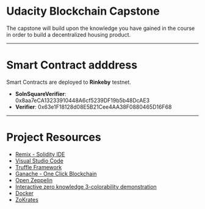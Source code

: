 # Udacity Blockchain Capstone

The capstone will build upon the knowledge you have gained in the course in order to build a decentralized housing product. 

***
# Smart Contract adddress
Smart Contracts are deployed to __Rinkeby__ testnet.
* __SolnSquareVerifier__: 0x8aa7eCA13233910448A6cf5239DF19b5b48DcAE3
* __Verifier__: 0x63e1F18128d08E5B21Cee4AA38F0880465D16F68

***
# Project Resources
* [Remix - Solidity IDE](https://remix.ethereum.org/)
* [Visual Studio Code](https://code.visualstudio.com/)
* [Truffle Framework](https://truffleframework.com/)
* [Ganache - One Click Blockchain](https://truffleframework.com/ganache)
* [Open Zeppelin ](https://openzeppelin.org/)
* [Interactive zero knowledge 3-colorability demonstration](http://web.mit.edu/~ezyang/Public/graph/svg.html)
* [Docker](https://docs.docker.com/install/)
* [ZoKrates](https://github.com/Zokrates/ZoKrates)
